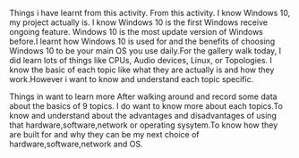 Things  i have learnt from this activity.
From this activity. I know Windows 10, my project actually is. I know Windows 10 is the first Windows receive ongoing feature. Windows 10 is 
the most update version of Windows before.I learnt how Windows 10 is used for and the benefits of choosing Windows 10 to be your main OS 
you use daily.For the gallery walk today, I did learn lots of things like CPUs, Audio devices, Linux, or Topologies. I know the basic of
each topic like what they are actually is and how they work.However i want to know and understand each topic specific.

Things in want to learn more
After walking around and record some data about the basics of 9 topics. I do want to know more about each topics.To know and understand
about the advantages and disadvantages of using that hardware,software,network or operating sysytem.To know how they are built for and why 
they can be my next choice of hardware,software,network and OS.
